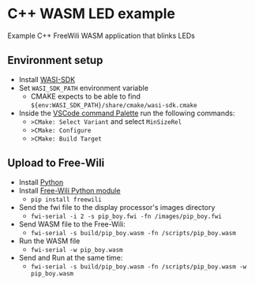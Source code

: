 # C++ WASM LED example

Example C++ FreeWili WASM application that blinks LEDs

## Environment setup

- Install [WASI-SDK](https://github.com/WebAssembly/wasi-sdk/releases)
- Set `WASI_SDK_PATH` environment variable
  - CMAKE expects to be able to find `${env:WASI_SDK_PATH}/share/cmake/wasi-sdk.cmake`
- Inside the [VSCode command Palette](https://code.visualstudio.com/api/ux-guidelines/command-palette) run the following commands:
  - `>CMake: Select Variant` and select `MinSizeRel`
  - `>CMake: Configure`
  - `>CMake: Build Target`

## Upload to Free-Wili
- Install [Python](https://www.python.org/)
- Install [Free-Wili Python module](https://pypi.org/project/freewili/)
  - `pip install freewili`
- Send the fwi file to the display processor's images directory
  - `fwi-serial -i 2 -s pip_boy.fwi -fn /images/pip_boy.fwi`
- Send WASM file to the Free-Wili:
  - `fwi-serial -s build/pip_boy.wasm -fn /scripts/pip_boy.wasm`
- Run the WASM file
  - `fwi-serial -w pip_boy.wasm`
- Send and Run at the same time:
  - `fwi-serial -s build/pip_boy.wasm -fn /scripts/pip_boy.wasm -w pip_boy.wasm`